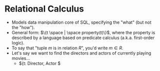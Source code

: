 # Relational Calculus
- Models data manipulation core of SQL, specifying the "what" (but not the "how").
- General form: $\{t \space | \space property(t)\}$, where the property is described by a language based on predicate calculus (a.k.a. first-order logic).
- To say that "tuple $m$ is in relation $R$", you'd write $m \in R$.
- Let's say we want to find the directors and actors of currently playing movies...
	- $\{t: Director, Actor $